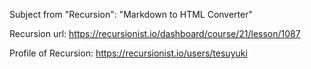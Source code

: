 Subject from "Recursion": "Markdown to HTML Converter"

Recursion url: https://recursionist.io/dashboard/course/21/lesson/1087

Profile of Recursion: https://recursionist.io/users/tesuyuki
